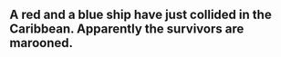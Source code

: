 ## A red and a blue ship have just collided in the Caribbean. Apparently the survivors are marooned.
